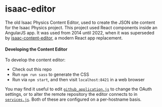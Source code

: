# isaac-editor

The old Isaac Physics Content Editor, used to create the JSON site content for the Isaac Physics project. This project used React components inside an AngularJS app. It was used from 2014 until 2022, when it was superseded by [isaac-content-editor](https://github.com/isaacphysics/isaac-content-editor), a modern React app replacement.


#### Developing the Content Editor

To develop the content editor: 
* Check out this repo
* Run `npm run sass` to generate the CSS
* Run via `npm start`, and then visit `localhost:8421` in a web browser

You may find it useful to edit [`github_application.js`](app/js/app/github_application.js) to change the OAuth settings, or to alter the remote repository the editor connects to in [`services.js`](app/js/app/services.js). Both of these are configured on a per-hostname basis.
